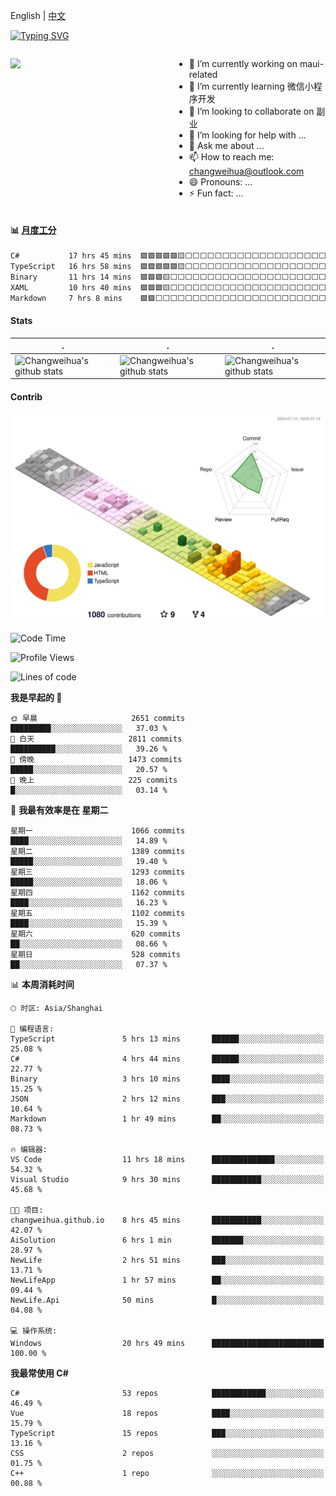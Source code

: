 English | [中文](README_CN.md)

[![Typing SVG](https://readme-typing-svg.herokuapp.com?color=%2336BCF7&center=true&vCenter=true&width=600&lines=Hi+there+👋,+I+am+Chang+Weihua;+Welcome+to+My+Profile!;Over+9+years+of+programming+experience;Always+learning+new+things+)](https://git.io/typing-svg)

<div style="display: grid;gap: 20px;grid-template-columns: repeat(auto-fit, minmax(240px, 1fr));">

[<img src="https://github-readme-stats.vercel.app/api?username=changweihua&show_icons=true&locale=cn" />](https://metrics.lecoq.io/changweihua#gh-light-mode-only)

<div>

- 🔭 I’m currently working on maui-related
- 🌱 I’m currently learning 微信小程序开发
- 👯 I’m looking to collaborate on 副业
- 🤔 I’m looking for help with ...
- 💬 Ask me about ...
- 📫 How to reach me: changweihua@outlook.com
- 😄 Pronouns: ...
- ⚡ Fun fact: ...

</div>

</div>

#### :bar_chart: [月度工分](https://github.com/changweihua/wakapi)

<!--START_SECTION:wakao-->

```txt
C#           17 hrs 45 mins  🟩🟩🟩🟩🟩🟨⬜⬜⬜⬜⬜⬜⬜⬜⬜⬜⬜⬜⬜⬜⬜⬜⬜⬜⬜   21.97 %
TypeScript   16 hrs 58 mins  🟩🟩🟩🟩🟩🟨⬜⬜⬜⬜⬜⬜⬜⬜⬜⬜⬜⬜⬜⬜⬜⬜⬜⬜⬜   21.01 %
Binary       11 hrs 14 mins  🟩🟩🟩🟨⬜⬜⬜⬜⬜⬜⬜⬜⬜⬜⬜⬜⬜⬜⬜⬜⬜⬜⬜⬜⬜   13.90 %
XAML         10 hrs 40 mins  🟩🟩🟩🟨⬜⬜⬜⬜⬜⬜⬜⬜⬜⬜⬜⬜⬜⬜⬜⬜⬜⬜⬜⬜⬜   13.20 %
Markdown     7 hrs 8 mins    🟩🟩⬜⬜⬜⬜⬜⬜⬜⬜⬜⬜⬜⬜⬜⬜⬜⬜⬜⬜⬜⬜⬜⬜⬜   08.85 %
```

<!--END_SECTION:wakao-->

#### Stats ####


| .                                                                                                                                            | .                                                                                                                                      | .                                                                                                                                                     |
| -------------------------------------------------------------------------------------------------------------------------------------------- | -------------------------------------------------------------------------------------------------------------------------------------- | ----------------------------------------------------------------------------------------------------------------------------------------------------- |
| ![Changweihua's github stats](https://github-readme-stats.vercel.app/api?username=changweihua&show_icons=true&theme=radical&hide_title=true) | ![Changweihua's github stats](https://github-readme-stats.vercel.app/api/top-langs/?username=changweihua&theme=radical&layout=compact) | ![Changweihua's github stats](https://github-readme-stats.vercel.app/api?username=changweihua&show_icons=true&theme=radical&include_all_commits=true) |


#### Contrib ####

<!--   profile-green-animate -->
![](./profile-3d-contrib/profile-south-season-animate.svg)

<!--START_SECTION:waka-->
![Code Time](http://img.shields.io/badge/Code%20Time-1%2C571%20hrs%2047%20mins-blue)

![Profile Views](http://img.shields.io/badge/%E4%B8%AA%E4%BA%BA%E8%B5%84%E6%96%99%E8%A7%82%E7%9C%8B%E6%AC%A1%E6%95%B0-9-blue)

![Lines of code](https://img.shields.io/badge/%E4%BB%8E%E3%80%8CHello%20World%E3%80%8D%E8%B5%B7%E6%88%91%E5%B7%B2%E7%BB%8F%E5%86%99%E4%BA%86-24.3%20million%20%E8%A1%8C%E4%BB%A3%E7%A0%81-blue)

**我是早起的 🐤** 

```text
🌞 早晨                     2651 commits        █████████░░░░░░░░░░░░░░░░   37.03 % 
🌆 白天                     2811 commits        ██████████░░░░░░░░░░░░░░░   39.26 % 
🌃 傍晚                     1473 commits        █████░░░░░░░░░░░░░░░░░░░░   20.57 % 
🌙 晚上                     225 commits         █░░░░░░░░░░░░░░░░░░░░░░░░   03.14 % 
```
📅 **我最有效率是在 星期二** 

```text
星期一                      1066 commits        ████░░░░░░░░░░░░░░░░░░░░░   14.89 % 
星期二                      1389 commits        █████░░░░░░░░░░░░░░░░░░░░   19.40 % 
星期三                      1293 commits        █████░░░░░░░░░░░░░░░░░░░░   18.06 % 
星期四                      1162 commits        ████░░░░░░░░░░░░░░░░░░░░░   16.23 % 
星期五                      1102 commits        ████░░░░░░░░░░░░░░░░░░░░░   15.39 % 
星期六                      620 commits         ██░░░░░░░░░░░░░░░░░░░░░░░   08.66 % 
星期日                      528 commits         ██░░░░░░░░░░░░░░░░░░░░░░░   07.37 % 
```


📊 **本周消耗时间** 

```text
🕑︎ 时区: Asia/Shanghai

💬 编程语言: 
TypeScript               5 hrs 13 mins       ██████░░░░░░░░░░░░░░░░░░░   25.08 % 
C#                       4 hrs 44 mins       ██████░░░░░░░░░░░░░░░░░░░   22.77 % 
Binary                   3 hrs 10 mins       ████░░░░░░░░░░░░░░░░░░░░░   15.25 % 
JSON                     2 hrs 12 mins       ███░░░░░░░░░░░░░░░░░░░░░░   10.64 % 
Markdown                 1 hr 49 mins        ██░░░░░░░░░░░░░░░░░░░░░░░   08.73 % 

🔥 编辑器: 
VS Code                  11 hrs 18 mins      ██████████████░░░░░░░░░░░   54.32 % 
Visual Studio            9 hrs 30 mins       ███████████░░░░░░░░░░░░░░   45.68 % 

🐱‍💻 项目: 
changweihua.github.io    8 hrs 45 mins       ███████████░░░░░░░░░░░░░░   42.07 % 
AiSolution               6 hrs 1 min         ███████░░░░░░░░░░░░░░░░░░   28.97 % 
NewLife                  2 hrs 51 mins       ███░░░░░░░░░░░░░░░░░░░░░░   13.71 % 
NewLifeApp               1 hr 57 mins        ██░░░░░░░░░░░░░░░░░░░░░░░   09.44 % 
NewLife.Api              50 mins             █░░░░░░░░░░░░░░░░░░░░░░░░   04.08 % 

💻 操作系统: 
Windows                  20 hrs 49 mins      █████████████████████████   100.00 % 
```

**我最常使用 C#** 

```text
C#                       53 repos            ████████████░░░░░░░░░░░░░   46.49 % 
Vue                      18 repos            ████░░░░░░░░░░░░░░░░░░░░░   15.79 % 
TypeScript               15 repos            ███░░░░░░░░░░░░░░░░░░░░░░   13.16 % 
CSS                      2 repos             ░░░░░░░░░░░░░░░░░░░░░░░░░   01.75 % 
C++                      1 repo              ░░░░░░░░░░░░░░░░░░░░░░░░░   00.88 % 
```




<!--END_SECTION:waka-->


<!-- ![](assets/Bottom_down.svg) -->
